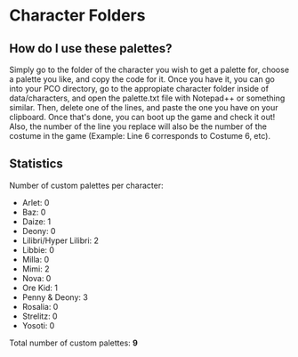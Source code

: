 # Character Folders

## How do I use these palettes?

Simply go to the folder of the character you wish to get a palette for, choose a palette you like, and copy the code for it.
Once you have it, you can go into your PCO directory, go to the appropiate character folder inside of data/characters, and
open the palette.txt file with Notepad++ or something similar. Then, delete one of the lines, and paste the one you have on
your clipboard. Once that's done, you can boot up the game and check it out! Also, the number of the line you replace will
also be the number of the costume in the game (Example: Line 6 corresponds to Costume 6, etc).

## Statistics

Number of custom palettes per character:
- Arlet: 0
- Baz: 0
- Daize: 1
- Deony: 0
- Lilibri/Hyper Lilibri: 2
- Libbie: 0
- Milla: 0
- Mimi: 2
- Nova: 0
- Ore Kid: 1
- Penny & Deony: 3
- Rosalia: 0
- Strelitz: 0
- Yosoti: 0

Total number of custom palettes:
**9**